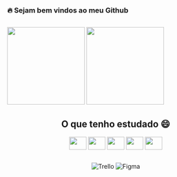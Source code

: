 ###  🔥 Sejam bem vindos ao meu Github 
##
##


<div>
<img  height="180em" src="https://github-readme-stats.vercel.app/api?username=wesdsantos&show_icons=true&theme=tokyonight"/>
<img align="rigth" height="180em" src="https://github-readme-stats.vercel.app/api/top-langs/?username=wesdsantos&layout=compact&theme=tokyonight"/>
</div>





<div align="center">
   <div style="display: inline_block">
     <h2> O que tenho estudado 😄</h2>
    <img align="center" alt"Wesdsantos-React" height="30" width="40" src="https://cdn.jsdelivr.net/gh/devicons/devicon/icons/react/react-original.svg" />
    <img align="center" alt"Wesdsantos-TS" height="30" width="40" src="https://cdn.jsdelivr.net/gh/devicons/devicon/icons/typescript/typescript-original.svg" />
    <img align="center" alt"Wesdsantos-Js" height="30" width="40" src="https://cdn.jsdelivr.net/gh/devicons/devicon/icons/javascript/javascript-original.svg" />
    <img align="center" alt"Wesdsantos-CSS" height="30" width="40" src="https://cdn.jsdelivr.net/gh/devicons/devicon/icons/css3/css3-original.svg" />
    <img align="center" alt"Wesdsantos-HTML" height="30" width="40" src="https://cdn.jsdelivr.net/gh/devicons/devicon/icons/html5/html5-original.svg" />
</div>



##

![Trello](https://img.shields.io/badge/Trello-0052CC?style=for-the-badge&logo=trello&logoColor=white)
![Figma](https://img.shields.io/badge/Figma-F24E1E?style=for-the-badge&logo=figma&logoColor=white)
